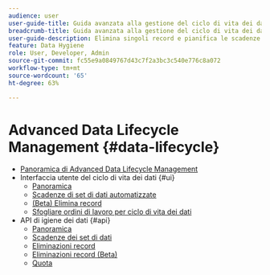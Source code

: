 ```yaml
---
audience: user
user-guide-title: Guida avanzata alla gestione del ciclo di vita dei dati
breadcrumb-title: Guida avanzata alla gestione del ciclo di vita dei dati
user-guide-description: Elimina singoli record e pianifica le scadenze dei set di dati in Experience Platform per la pulizia dei dati, la rimozione di dati anonimi e la minimizzazione dei dati.
feature: Data Hygiene
role: User, Developer, Admin
source-git-commit: fc55e9a0849767d43c7f2a3bc3c540e776c8a072
workflow-type: tm+mt
source-wordcount: '65'
ht-degree: 63%

---
```



# Advanced Data Lifecycle Management {#data-lifecycle}

* [Panoramica di Advanced Data Lifecycle Management](./home.md)
* Interfaccia utente del ciclo di vita dei dati {#ui}
   * [Panoramica](./ui/overview.md)
   * [Scadenze di set di dati automatizzate](./ui/dataset-expiration.md)
   * [(Beta) Elimina record](./ui/record-delete.md)
   * [Sfogliare ordini di lavoro per ciclo di vita dei dati](./ui/browse.md)
* API di igiene dei dati {#api}
   * [Panoramica](./api/overview.md)
   * [Scadenze dei set di dati](./api/dataset-expiration.md)
   * [Eliminazioni record](./api/jobs.md)
   * [Eliminazioni record (Beta)](./api/workorder.md)
   * [Quota](./api/quota.md)
